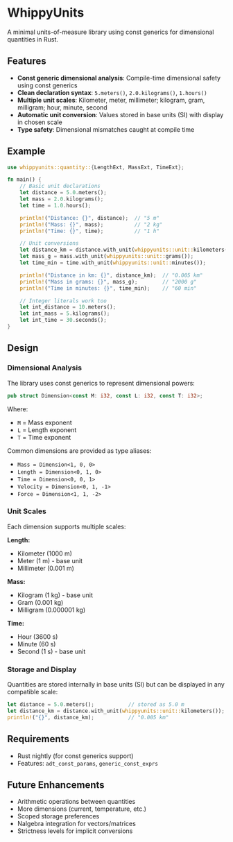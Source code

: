 # WhippyUnits

A minimal units-of-measure library using const generics for dimensional quantities in Rust.

## Features

- **Const generic dimensional analysis**: Compile-time dimensional safety using const generics
- **Clean declaration syntax**: `5.meters()`, `2.0.kilograms()`, `1.hours()`
- **Multiple unit scales**: Kilometer, meter, millimeter; kilogram, gram, milligram; hour, minute, second
- **Automatic unit conversion**: Values stored in base units (SI) with display in chosen scale
- **Type safety**: Dimensional mismatches caught at compile time

## Example

```rust
use whippyunits::quantity::{LengthExt, MassExt, TimeExt};

fn main() {
    // Basic unit declarations
    let distance = 5.0.meters();
    let mass = 2.0.kilograms();
    let time = 1.0.hours();

    println!("Distance: {}", distance);  // "5 m"
    println!("Mass: {}", mass);          // "2 kg"
    println!("Time: {}", time);          // "1 h"

    // Unit conversions
    let distance_km = distance.with_unit(whippyunits::unit::kilometers());
    let mass_g = mass.with_unit(whippyunits::unit::grams());
    let time_min = time.with_unit(whippyunits::unit::minutes());

    println!("Distance in km: {}", distance_km);  // "0.005 km"
    println!("Mass in grams: {}", mass_g);        // "2000 g"
    println!("Time in minutes: {}", time_min);    // "60 min"

    // Integer literals work too
    let int_distance = 10.meters();
    let int_mass = 5.kilograms();
    let int_time = 30.seconds();
}
```

## Design

### Dimensional Analysis

The library uses const generics to represent dimensional powers:

```rust
pub struct Dimension<const M: i32, const L: i32, const T: i32>;
```

Where:
- `M` = Mass exponent
- `L` = Length exponent  
- `T` = Time exponent

Common dimensions are provided as type aliases:
- `Mass = Dimension<1, 0, 0>`
- `Length = Dimension<0, 1, 0>`
- `Time = Dimension<0, 0, 1>`
- `Velocity = Dimension<0, 1, -1>`
- `Force = Dimension<1, 1, -2>`

### Unit Scales

Each dimension supports multiple scales:

**Length:**
- Kilometer (1000 m)
- Meter (1 m) - base unit
- Millimeter (0.001 m)

**Mass:**
- Kilogram (1 kg) - base unit
- Gram (0.001 kg)
- Milligram (0.000001 kg)

**Time:**
- Hour (3600 s)
- Minute (60 s)
- Second (1 s) - base unit

### Storage and Display

Quantities are stored internally in base units (SI) but can be displayed in any compatible scale:

```rust
let distance = 5.0.meters();           // stored as 5.0 m
let distance_km = distance.with_unit(whippyunits::unit::kilometers());
println!("{}", distance_km);           // "0.005 km"
```

## Requirements

- Rust nightly (for const generics support)
- Features: `adt_const_params`, `generic_const_exprs`

## Future Enhancements

- Arithmetic operations between quantities
- More dimensions (current, temperature, etc.)
- Scoped storage preferences
- Nalgebra integration for vectors/matrices
- Strictness levels for implicit conversions 